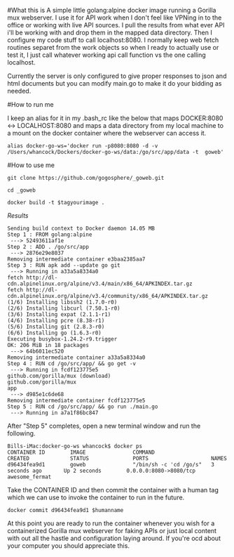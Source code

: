 #What this is 
A simple little golang:alpine docker image running a Gorilla mux webserver.  I use it for API work when I don't feel like VPNing in to the office or working with live API sources.  I pull the results from what ever API i'll be working with and drop them in the mapped data directory.  Then I configure my code stuff to call localhost:8080.  I normally keep web fetch routines separet from the work objects so when I ready to actually use or test it, I just call whatever working api call function vs the one calling localhost.

Currently the server is only configured to give proper responses to json and html documents but you can modify main.go to make it do your bidding as needed. 


#How to run me

I keep an alias for it in my .bash_rc like the below that maps DOCKER:8080 <-> LOCALHOST:8080 and maps a data directory from my local machine to a mount on the docker container where the webserver can access it. 

```
alias docker-go-ws='docker run -p8080:8080 -d -v /Users/whancock/Dockers/docker-go-ws/data:/go/src/app/data -t  goweb'
```


#How to use me

```
git clone https://github.com/gogosphere/_goweb.git

cd _goweb

docker build -t $tagyourimage .
```
_Results_

```
Sending build context to Docker daemon 14.05 MB
Step 1 : FROM golang:alpine
 ---> 52493611af1e
Step 2 : ADD . /go/src/app
 ---> 2876e29e8037
Removing intermediate container e3baa2385aa7
Step 3 : RUN apk add --update go git
 ---> Running in a33a5a8334a0
fetch http://dl-cdn.alpinelinux.org/alpine/v3.4/main/x86_64/APKINDEX.tar.gz
fetch http://dl-cdn.alpinelinux.org/alpine/v3.4/community/x86_64/APKINDEX.tar.gz
(1/6) Installing libssh2 (1.7.0-r0)
(2/6) Installing libcurl (7.50.1-r0)
(3/6) Installing expat (2.1.1-r1)
(4/6) Installing pcre (8.38-r1)
(5/6) Installing git (2.8.3-r0)
(6/6) Installing go (1.6.3-r0)
Executing busybox-1.24.2-r9.trigger
OK: 206 MiB in 18 packages
 ---> 64b6011ec520
Removing intermediate container a33a5a8334a0
Step 4 : RUN cd /go/src/app/ && go get -v
 ---> Running in fcdf123775e5
github.com/gorilla/mux (download)
github.com/gorilla/mux
app
 ---> d985e1c6de68
Removing intermediate container fcdf123775e5
Step 5 : RUN cd /go/src/app/ && go run ./main.go
 ---> Running in a7a1f86bc847
```

After "Step 5" completes, open a new terminal window and run the following.

```
Bills-iMac:docker-go-ws whancock$ docker ps
CONTAINER ID        IMAGE               COMMAND                  CREATED             STATUS              PORTS                    NAMES
d96434fea9d1        goweb               "/bin/sh -c 'cd /go/s"   3 seconds ago       Up 2 seconds        0.0.0.0:8080->8080/tcp   awesome_fermat
```

 
Take the CONTAINER ID and then commit the container with a human tag which we can use to invoke the container to run in the future.

```
docker commit d96434fea9d1 $humanname
```


At this point you are ready to run the container whenever you wish for a containerized Gorilla mux webserver for faking APIs or just local content with out all the hastle  and configuration laying around.  If you're ocd about your computer you should appreciate this.
